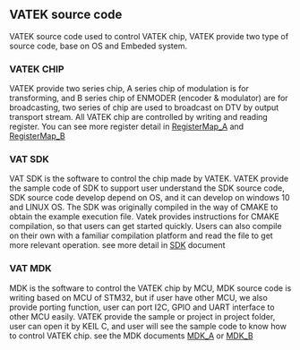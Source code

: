 ## VATEK source code
VATEK source code used to control VATEK chip, VATEK provide two type of source code, base on OS and Embeded system.
### VATEK CHIP
VATEK provide two series chip, A series chip of modulation is for transforming, and B series chip of ENMODER (encoder & modulator) are for broadcasting, two series of chip are used to broadcast on DTV by output transport stream. All VATEK chip are controlled by writing and reading register. You can see more register detail in [RegisterMap_A](https://github.com/Chester9516/vat/blob/source-code/docs/220216_1_3_Asereis_Register%20Map.pdf) and [RegisterMap_B](https://github.com/Chester9516/vat/blob/source-code/docs/220216_1_3_Bseries_Register%20Map.pdf)
### VAT SDK
VAT SDK is the software to control the chip made by VATEK. VATEK provide the sample code of SDK to support user understand the SDK source code, SDK source code develop depend on OS, and it can develop on windows 10 and LINUX OS.
The SDK was originally compiled in the way of CMAKE to obtain the example execution file. Vatek provides instructions for CMAKE compilation, so that users can get started quickly. Users can also compile on their own with a familiar compilation platform and read the file to get more relevant operation. see more detail in [SDK]() document
### VAT MDK
MDK is the software to control the VATEK chip by MCU, MDK source code is writing based on MCU of STM32, but if user have other MCU, we also provide porting function, user can port I2C, GPIO and UART interface to other MCU easily. VATEK provide the sample or project in project folder, user can open it by KEIL C, and user will see the sample code to know how to control VATEK chip. see the MDK documents [MDK_A](https://github.com/Chester9516/vat/blob/source-code/MDK/220216_MDK_Aseries.pdf) or [MDK_B](https://github.com/Chester9516/vat/blob/source-code/MDK/220216_MDK_Bseries.pdf)
